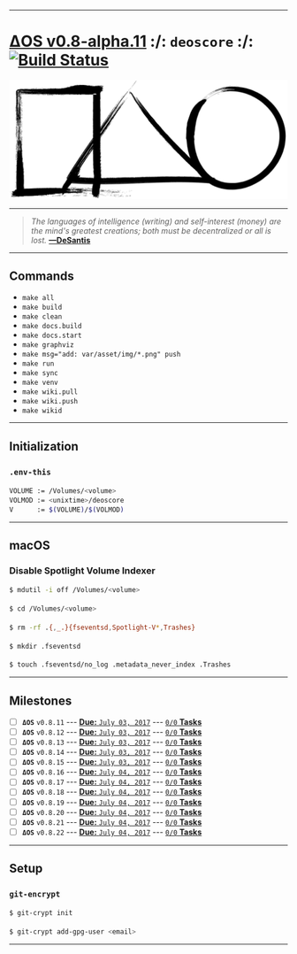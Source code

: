 [this:author:email]: # (atd@bitcoin.sh )
[this:author:name ]: # (Andrew DeSantis)

---

# [ΔOS v0.8-alpha.11][000] :/: `deoscore` :/: [![Build Status][001]][002]

[![self-header.jpg][003]](https://github.com/libdeos/deos-graphviz/wiki)

---

> *The languages of intelligence (writing) and self-interest (money) are the*
> *mind's greatest creations; both must be decentralized or all is lost.*
> **[—DeSantis][004]**

---

## Commands

* `make all`
* `make build`
* `make clean`
* `make docs.build`
* `make docs.start`
* `make graphviz`
* `make msg="add: var/asset/img/*.png" push`
* `make run`
* `make sync`
* `make venv`
* `make wiki.pull`
* `make wiki.push`
* `make wikid`

---

## Initialization

### `.env-this`

```bash
VOLUME := /Volumes/<volume>
VOLMOD := <unixtime>/deoscore
V      := $(VOLUME)/$(VOLMOD)
```

---

## macOS

### Disable Spotlight Volume Indexer

```bash
$ mdutil -i off /Volumes/<volume>

$ cd /Volumes/<volume>

$ rm -rf .{,_.}{fseventsd,Spotlight-V*,Trashes}

$ mkdir .fseventsd

$ touch .fseventsd/no_log .metadata_never_index .Trashes
```

---

## Milestones

[comment]: # (<a href="https://deoscore.metaptr.com"><img src="https://github.com/zerotier/ZeroTierOne/raw/master/artwork/AppIcon_87x87.png" align="right" hspace="20" vspace="6"></a>)
* [ ] **`ΔOS`** `v0.8.11` --- [**Due:** `July 03, 2017`](#) --- [`0/0` **Tasks**](#)
* [ ] **`ΔOS`** `v0.8.12` --- [**Due:** `July 03, 2017`](#) --- [`0/0` **Tasks**](#)
* [ ] **`ΔOS`** `v0.8.13` --- [**Due:** `July 03, 2017`](#) --- [`0/0` **Tasks**](#)
* [ ] **`ΔOS`** `v0.8.14` --- [**Due:** `July 03, 2017`](#) --- [`0/0` **Tasks**](#)
* [ ] **`ΔOS`** `v0.8.15` --- [**Due:** `July 03, 2017`](#) --- [`0/0` **Tasks**](#)
* [ ] **`ΔOS`** `v0.8.16` --- [**Due:** `July 04, 2017`](#) --- [`0/0` **Tasks**](#)
* [ ] **`ΔOS`** `v0.8.17` --- [**Due:** `July 04, 2017`](#) --- [`0/0` **Tasks**](#)
* [ ] **`ΔOS`** `v0.8.18` --- [**Due:** `July 04, 2017`](#) --- [`0/0` **Tasks**](#)
* [ ] **`ΔOS`** `v0.8.19` --- [**Due:** `July 04, 2017`](#) --- [`0/0` **Tasks**](#)
* [ ] **`ΔOS`** `v0.8.20` --- [**Due:** `July 04, 2017`](#) --- [`0/0` **Tasks**](#)
* [ ] **`ΔOS`** `v0.8.21` --- [**Due:** `July 04, 2017`](#) --- [`0/0` **Tasks**](#)
* [ ] **`ΔOS`** `v0.8.22` --- [**Due:** `July 04, 2017`](#) --- [`0/0` **Tasks**](#)

---

## Setup

### `git-encrypt`

```bash
$ git-crypt init

$ git-crypt add-gpg-user <email>
```

---

[000]: https://libdeos.github.io/deos-graphviz/
[001]: https://travis-ci.org/libdeos/deos-graphviz.svg?branch=master
[002]: https://travis-ci.org/libdeos/deos-graphviz
[003]: var/assets/github/self-header-1499073266.png
[004]: https://twitter.com/desantis/status/795023340704595968
